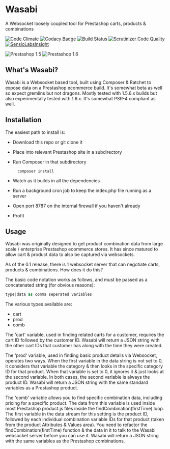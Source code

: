# Wasabi
A Websocket loosely coupled tool for Prestashop carts, products &amp; combinations

[![Code Climate](https://codeclimate.com/github/absalomedia/wasabi/badges/gpa.svg)](https://codeclimate.com/github/absalomedia/wasabi) [![Codacy Badge](https://api.codacy.com/project/badge/b742fbd760e143b09b8bc1d3450bffc0)](https://www.codacy.com/app/media/wasabi) [![Build Status](https://scrutinizer-ci.com/g/absalomedia/wasabi/badges/build.png?b=master)](https://scrutinizer-ci.com/g/absalomedia/wasabi/build-status/master) [![Scrutinizer Code Quality](https://scrutinizer-ci.com/g/absalomedia/wasabi/badges/quality-score.png?b=master)](https://scrutinizer-ci.com/g/absalomedia/wasabi/?branch=master)  [![SensioLabsInsight](https://insight.sensiolabs.com/projects/fac9d36c-ad9e-4fe0-b48f-7767aebcae48/mini.png)](https://insight.sensiolabs.com/projects/fac9d36c-ad9e-4fe0-b48f-7767aebcae48)

![Prestashop 1.5](https://img.shields.io/badge/Prestashop-1.5-blue.svg) ![Prestashop 1.6](https://img.shields.io/badge/Prestashop-1.6-red.svg)

## What's Wasabi?

Wasabi is a Websocket based tool, built using Composer &amp; Ratchet to expose data on a Prestashop ecommerce build. It's somewhat beta as well so expect gremlins but not dragons. Mostly tested with 1.5.6.x builds but also experimentally tested with 1.6.x. It's somewhat PSR-4 compliant as well.

## Installation

The easiest path to install is:

- Download this repo or git clone it
- Place into relevant Prestashop site in a subdirectory
- Run Composer in that subdirectory

        composer install

- Watch as it builds in all the dependencies
- Run a background cron job to keep the index.php file running as a server
- Open port 8787 on the internal firewall if you haven't already
- Profit


## Usage

Wasabi was originally designed to get product combination data from large scale / enterprise Prestashop ecommerce stores. It has since matured to allow cart & product data to also be captured via websockets.

As of the 0.1 release, there is 1 websocket server that can negotiate carts, products & combinations. How does it do this?

The basic code notation works as follows, and must be passed as a concatenated string (for obvious reasons):

```php
type|data as comma seperated variables
```

The various types available are:
 - cart
 - prod
 - comb

The 'cart' variable, used in finding related carts for a customer, requires the cart ID followed by the customer ID. Wasabi will return a JSON string with the other cart IDs that customer has along with the time they were created.

The 'prod' variable, used in finding basic product details via Websocket, operates two ways. When the first variable in the data string is not set to 0, it considers that variable the category & then looks in the specific category ID for that product. When that variable is set to 0, it ignores it & just looks at the second variable. In both cases, the second variable is always the product ID.  Wasabi will return a JSON string with the same standard variables as a Prestashop product.

The 'comb' variable allows you to find specific combination data, including pricing for a specific product. The data from this variable is used inside most Prestashop product.js files inside the findCombination(firstTime) loop. The first variable in the data stream for this setting is the product ID, followed by each individual combination variable IDs for that product (taken from the product Attributes & Values area). You need to refactor the findCombination(firstTime) function & the data in it to talk to the Wasabi websocket server before you can use it. Wasabi will return a JSON string with the same variables as the Prestashop combinations.
